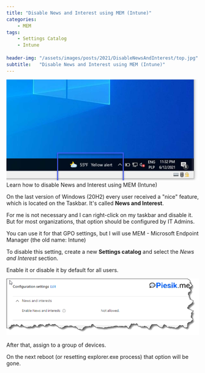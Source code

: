 ```yaml
---
title: "Disable News and Interest using MEM (Intune)"
categories:
    - MEM
tags:
    - Settings Catalog
    - Intune

header-img: "/assets/images/posts/2021/DisableNewsAndInterest/top.jpg"
subtitle:   "Disable News and Interest using MEM (Intune)"
---
```

![Disable News and Interest using MEM (Intune)](/assets/images/posts/2021/DisableNewsAndInterest/top.jpg)Learn how to disable News and Interest using MEM (Intune)

On the last version of Windows (20H2) every user received a "nice" feature, which is located on the Taskbar. It's called **News and Interest**.

For me is not necessary and I can right-click on my taskbar and disable it. But for most organizations, that option should be configured by IT Admins.

You can use it for that GPO settings, but I will use MEM - Microsoft Endpoint Manager (the old name: Intune)

To disable this setting, create a new **Settings catalog** and select the *News and Interest* section.

Enable it or disable it by default for all users.

![Disable News and Interest using MEM (Intune)](/assets/images/posts/2021/DisableNewsAndInterest/01.png)

After that, assign to a group of devices.

On the next reboot (or resetting explorer.exe process) that option will be gone.
